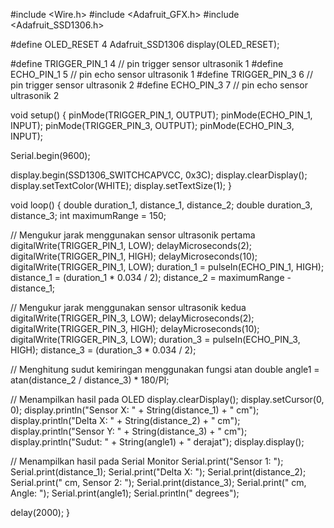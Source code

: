 #include <Wire.h>
#include <Adafruit_GFX.h>
#include <Adafruit_SSD1306.h>

#define OLED_RESET 4
Adafruit_SSD1306 display(OLED_RESET);

#define TRIGGER_PIN_1 4 // pin trigger sensor ultrasonik 1
#define ECHO_PIN_1 5    // pin echo sensor ultrasonik 1
#define TRIGGER_PIN_3 6 // pin trigger sensor ultrasonik 2
#define ECHO_PIN_3 7    // pin echo sensor ultrasonik 2

void setup() {
  pinMode(TRIGGER_PIN_1, OUTPUT);
  pinMode(ECHO_PIN_1, INPUT);
  pinMode(TRIGGER_PIN_3, OUTPUT);
  pinMode(ECHO_PIN_3, INPUT);
  
  Serial.begin(9600);
  
  display.begin(SSD1306_SWITCHCAPVCC, 0x3C);
  display.clearDisplay();
  display.setTextColor(WHITE);
  display.setTextSize(1);
}

void loop() {
  double duration_1, distance_1, distance_2;
  double duration_3, distance_3;
  int maximumRange = 150;
  
  
  // Mengukur jarak menggunakan sensor ultrasonik pertama
  digitalWrite(TRIGGER_PIN_1, LOW);
  delayMicroseconds(2);
  digitalWrite(TRIGGER_PIN_1, HIGH);
  delayMicroseconds(10);
  digitalWrite(TRIGGER_PIN_1, LOW);
  duration_1 = pulseIn(ECHO_PIN_1, HIGH);
  distance_1 = (duration_1 * 0.034 / 2);
  distance_2 = maximumRange - distance_1;

  // Mengukur jarak menggunakan sensor ultrasonik kedua
  digitalWrite(TRIGGER_PIN_3, LOW);
  delayMicroseconds(2);
  digitalWrite(TRIGGER_PIN_3, HIGH);
  delayMicroseconds(10);
  digitalWrite(TRIGGER_PIN_3, LOW);
  duration_3 = pulseIn(ECHO_PIN_3, HIGH);
  distance_3 = (duration_3 * 0.034 / 2);

  // Menghitung sudut kemiringan menggunakan fungsi atan
  double angle1 = atan(distance_2 / distance_3) * 180/PI;

  // Menampilkan hasil pada OLED
  display.clearDisplay();
  display.setCursor(0, 0);
  display.println("Sensor X: " + String(distance_1) + " cm");
  display.println("Delta X: " + String(distance_2) + " cm");
  display.println("Sensor Y: " + String(distance_3) + " cm");
  display.println("Sudut: " + String(angle1) + " derajat");
  display.display();

  // Menampilkan hasil pada Serial Monitor
  Serial.print("Sensor 1: ");
  Serial.print(distance_1);
  Serial.print("Delta X: ");
  Serial.print(distance_2);
  Serial.print(" cm, Sensor 2: ");
  Serial.print(distance_3);
  Serial.print(" cm, Angle: ");
  Serial.print(angle1);
  Serial.println(" degrees");

  delay(2000);
}
